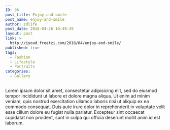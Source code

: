 ```yaml
---
ID: 96
post_title: Enjoy and smile
post_name: enjoy-and-smile
author: zdlife
post_date: 2018-04-26 10:49:39
layout: post
link: >
  http://iyoud.freetzi.com/2018/04/enjoy-and-smile/
published: true
tags:
  - Fashion
  - Lifestyle
  - Portraits
categories:
  - Gallery
---
```

Lorem ipsum dolor sit amet, consectetur adipisicing elit, sed do eiusmod tempor incididunt ut labore et dolore magna aliqua. Ut enim ad minim veniam, quis nostrud exercitation ullamco laboris nisi ut aliquip ex ea commodo consequat. Duis aute irure dolor in reprehenderit in voluptate velit esse cillum dolore eu fugiat nulla pariatur. Excepteur sint occaecat cupidatat non proident, sunt in culpa qui officia deserunt mollit anim id est laborum.